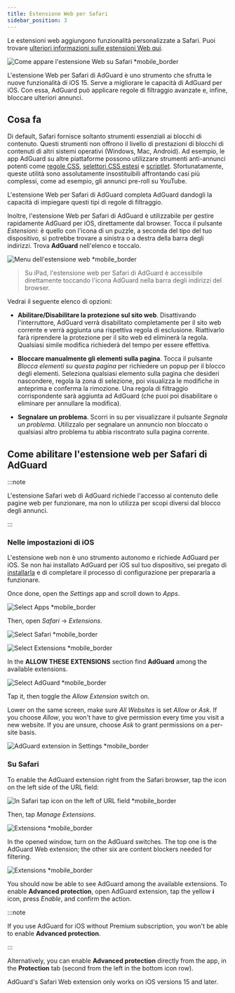 ```yaml
---
title: Estensione Web per Safari
sidebar_position: 3
---
```


Le estensioni web aggiungono funzionalità personalizzate a Safari. Puoi trovare [ulteriori informazioni sulle estensioni Web qui](https://developer.apple.com/documentation/safariservices/safari_web_extensions).

![Come appare l'estensione Web su Safari *mobile_border](https://cdn.adtidy.org/public/Adguard/kb/iOS/webext/menu_en.png)

L'estensione Web per Safari di AdGuard è uno strumento che sfrutta le nuove funzionalità di iOS 15. Serve a migliorare le capacità di AdGuard per iOS. Con essa, AdGuard può applicare regole di filtraggio avanzate e, infine, bloccare ulteriori annunci.

## Cosa fa

Di default, Safari fornisce soltanto strumenti essenziali ai blocchi di contenuto. Questi strumenti non offrono il livello di prestazioni di blocchi di contenuti di altri sistemi operativi (Windows, Mac, Android). Ad esempio, le app AdGuard su altre piattaforme possono utilizzare strumenti anti-annunci potenti come [regole CSS](/general/ad-filtering/create-own-filters#cosmetic-css-rules), [selettori CSS estesi](/general/ad-filtering/create-own-filters#extended-css-selectors) e [scriptlet](/general/ad-filtering/create-own-filters#scriptlets). Sfortunatamente, queste utilità sono assolutamente insostituibili affrontando casi più complessi, come ad esempio, gli annunci pre-roll su YouTube.

L'estensione Web per Safari di AdGuard completa AdGuard dandogli la capacità di impiegare questi tipi di regole di filtraggio.

Inoltre, l'estensione Web per Safari di AdGuard è utilizzabile per gestire rapidamente AdGuard per iOS, direttamente dal browser. Tocca il pulsante *Estensioni*: è quello con l'icona di un puzzle, a seconda del tipo del tuo dispositivo, si potrebbe trovare a sinistra o a destra della barra degli indirizzi. Trova **AdGuard** nell'elenco e toccalo.

![Menu dell'estensione web *mobile_border](https://cdn.adtidy.org/content/kb/ad_blocker/iOS/open-safari-assistant.jpg)

> Su iPad, l'estensione web per Safari di AdGuard è accessibile direttamente toccando l'icona AdGuard nella barra degli indirizzi del browser.

Vedrai il seguente elenco di opzioni:

- **Abilitare/Disabilitare la protezione sul sito web**. Disattivando l'interruttore, AdGuard verrà disabilitato completamente per il sito web corrente e verrà aggiunta una rispettiva regola di esclusione. Riattivarlo farà riprendere la protezione per il sito web ed eliminerà la regola. Qualsiasi simile modifica richiederà del tempo per essere effettiva.

- **Bloccare manualmente gli elementi sulla pagina**. Tocca il pulsante *Blocca elementi su questa pagina* per richiedere un popup per il blocco degli elementi. Seleziona qualsiasi elemento sulla pagina che desideri nascondere, regola la zona di selezione, poi visualizza le modifiche in anteprima e conferma la rimozione. Una regola di filtraggio corrispondente sarà aggiunta ad AdGuard (che puoi poi disabilitare o eliminare per annullare la modifica).

- **Segnalare un problema**. Scorri in su per visualizzare il pulsante *Segnala un problema*. Utilizzalo per segnalare un annuncio non bloccato o qualsiasi altro problema tu abbia riscontrato sulla pagina corrente.

## Come abilitare l'estensione web per Safari di AdGuard

:::note

L'estensione Safari web di AdGuard richiede l'accesso al contenuto delle pagine web per funzionare, ma non lo utilizza per scopi diversi dal blocco degli annunci.

:::

### Nelle impostazioni di iOS

L'estensione web non è uno strumento autonomo e richiede AdGuard per iOS. Se non hai installato AdGuard per iOS sul tuo dispositivo, sei pregato di [installarla](../installation) e di completare il processo di configurazione per prepararla a funzionare.

Once done, open the *Settings* app and scroll down to *Apps*.

![Select Apps *mobile_border](https://cdn.adtidy.org/content/kb/ad_blocker/iOS/apps.jpg)

Then, open *Safari* → *Extensions*.

![Select Safari *mobile_border](https://cdn.adtidy.org/public/Adguard/kb/iOS/webext/settings1_en.png)

![Select Extensions *mobile_border](https://cdn.adtidy.org/public/Adguard/kb/iOS/webext/settings2_en.png)

In the **ALLOW THESE EXTENSIONS** section find **AdGuard** among the available extensions.

![Select AdGuard *mobile_border](https://cdn.adtidy.org/content/kb/ad_blocker/iOS/select-ag.jpg)

Tap it, then toggle the *Allow Extension* switch on.

Lower on the same screen, make sure *All Websites* is set *Allow* or *Ask*. If you choose *Allow*, you won't have to give permission every time you visit a new website. If you are unsure, choose *Ask* to grant permissions on a per-site basis.

![AdGuard extension in Settings *mobile_border](https://cdn.adtidy.org/content/kb/ad_blocker/iOS/ag-webext-in-settings.png)

### Su Safari

To enable the AdGuard extension right from the Safari browser, tap the icon on the left side of the URL field:

![In Safari tap icon on the left of URL field *mobile_border](https://cdn.adtidy.org/content/kb/ad_blocker/iOS/web-extension-on-1.jpg)

Then, tap *Manage Extensions*.

![Extensions *mobile_border](https://cdn.adtidy.org/content/kb/ad_blocker/iOS/web-extension-on-2.jpg)

In the opened window, turn on the AdGuard switches. The top one is the AdGuard Web extension; the other six are content blockers needed for filtering.

![Extensions *mobile_border](https://cdn.adtidy.org/content/kb/ad_blocker/iOS/web-extension-on-3.jpg)

You should now be able to see AdGuard among the available extensions. To enable **Advanced protection**, open AdGuard extension, tap the yellow **i** icon, press *Enable*, and confirm the action.

:::note

If you use AdGuard for iOS without Premium subscription, you won't be able to enable **Advanced protection**.

:::

Alternatively, you can enable **Advanced protection** directly from the app, in the **Protection** tab (second from the left in the bottom icon row).

AdGuard's Safari Web extension only works on iOS versions 15 and later.
